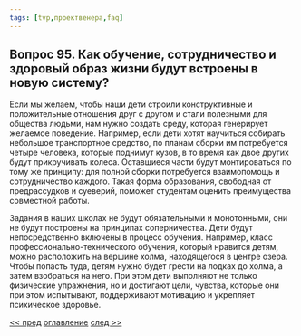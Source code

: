 ```yaml
---
tags: [tvp,проектвенера,faq]
---
```

## Вопрос 95. Как обучение, сотрудничество и здоровый образ жизни будут встроены в новую систему?

Если мы желаем, чтобы наши дети строили конструктивные и положительные отношения друг с другом и стали полезными для общества людьми, нам нужно создать среду, которая генерирует желаемое поведение. Например, если дети хотят научиться собирать небольшое транспортное средство, по планам сборки им потребуется четыре человека, которые поднимут кузов, в то время как двое других будут прикручивать колеса. Оставшиеся части будут монтироваться по тому же принципу: для полной сборки потребуется взаимопомощь и сотрудничество каждого. Такая форма образования, свободная от предрассудков и суеверий, поможет студентам оценить преимущества совместной работы.

Задания в наших школах не будут обязательными и монотонными, они не будут построены на принципах соперничества. Дети будут непосредственно включены в процесс обучения. Например, класс профессионально-технического обучения, который нравится детям, можно расположить на вершине холма, находящегося в центре озера. Чтобы попасть туда, детям нужно будет грести на лодках до холма, а затем взобраться на него. При этом дети выполняют не только физические упражнения, но и достигают цели, чувства, которые они при этом испытывают, поддерживают мотивацию и укрепляет психическое здоровье.

[<< пред](Вопрос%2094.%20Какой%20будет%20система%20образования.md) [оглавление](FAQ%20%D0%BF%D0%BE%20%D0%BF%D1%80%D0%BE%D0%B5%D0%BA%D1%82%D1%83%20%C2%AB%D0%92%D0%B5%D0%BD%D0%B5%D1%80%D0%B0%C2%BB.md) [след >>](Вопрос%2096.%20Как%20насчет%20питания%20Будут%20ли%20люди%20есть%20мясо.md)